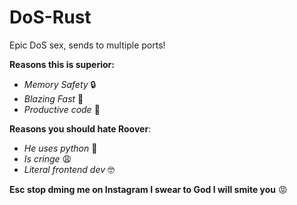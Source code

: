 # DoS-Rust
Epic DoS sex, sends to multiple ports!

**Reasons this is superior:**
* *Memory Safety* 🔒 
* *Blazing Fast* 🚀 
* *Productive code* 🤑

**Reasons you should hate Roover**:
* *He uses python* 🤮
* *Is cringe* 😩
* *Literal frontend dev* 🤓

**Esc stop dming me on Instagram I swear to God I will smite you** 😡

